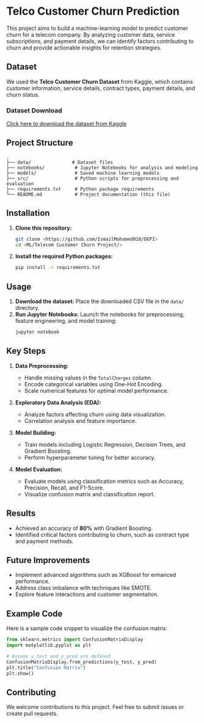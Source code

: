 # Telco Customer Churn Prediction

This project aims to build a machine-learning model to predict customer churn for a telecom company. By analyzing customer data, service subscriptions, and payment details, we can identify factors contributing to churn and provide actionable insights for retention strategies.

## Dataset
We used the **Telco Customer Churn Dataset** from Kaggle, which contains customer information, service details, contract types, payment details, and churn status.

### Dataset Download
[Click here to download the dataset from Kaggle](https://www.kaggle.com/datasets/blastchar/telco-customer-churn)

## Project Structure
```
.
├── data/               # Dataset files
├── notebooks/           # Jupyter Notebooks for analysis and modeling
├── models/              # Saved machine learning models
├── src/                 # Python scripts for preprocessing and evaluation
├── requirements.txt     # Python package requirements
└── README.md            # Project documentation (this file)
```

## Installation
1. **Clone this repository:**
   ```bash
   git clone <https://github.com/IsmailMohamed010/DEPI>
   cd <ML/Telecom Customer Churn Project/>
   ```
2. **Install the required Python packages:**
   ```bash
   pip install -r requirements.txt
   ```

## Usage
1. **Download the dataset:** Place the downloaded CSV file in the `data/` directory.
2. **Run Jupyter Notebooks:** Launch the notebooks for preprocessing, feature engineering, and model training:
   ```bash
   jupyter notebook
   ```

## Key Steps
1. **Data Preprocessing:**
   - Handle missing values in the `TotalCharges` column.
   - Encode categorical variables using One-Hot Encoding.
   - Scale numerical features for optimal model performance.

2. **Exploratory Data Analysis (EDA):**
   - Analyze factors affecting churn using data visualization.
   - Correlation analysis and feature importance.

3. **Model Building:**
   - Train models including Logistic Regression, Decision Trees, and Gradient Boosting.
   - Perform hyperparameter tuning for better accuracy.

4. **Model Evaluation:**
   - Evaluate models using classification metrics such as Accuracy, Precision, Recall, and F1-Score.
   - Visualize confusion matrix and classification report.

## Results
- Achieved an accuracy of **80%** with Gradient Boosting.
- Identified critical factors contributing to churn, such as contract type and payment methods.

## Future Improvements
- Implement advanced algorithms such as XGBoost for enhanced performance.
- Address class imbalance with techniques like SMOTE.
- Explore feature interactions and customer segmentation.

## Example Code
Here is a sample code snippet to visualize the confusion matrix:
```python
from sklearn.metrics import ConfusionMatrixDisplay
import matplotlib.pyplot as plt

# Assume y_test and y_pred are defined
ConfusionMatrixDisplay.from_predictions(y_test, y_pred)
plt.title("Confusion Matrix")
plt.show()
```

## Contributing
We welcome contributions to this project. Feel free to submit issues or create pull requests.

